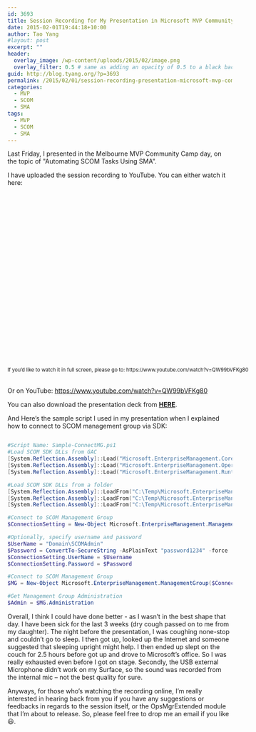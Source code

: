 ```yaml
---
id: 3693
title: Session Recording for My Presentation in Microsoft MVP Community Camp Melbourne Event
date: 2015-02-01T19:44:18+10:00
author: Tao Yang
#layout: post
excerpt: ""
header:
  overlay_image: /wp-content/uploads/2015/02/image.png
  overlay_filter: 0.5 # same as adding an opacity of 0.5 to a black background
guid: http://blog.tyang.org/?p=3693
permalink: /2015/02/01/session-recording-presentation-microsoft-mvp-community-camp-melbourne-event/
categories:
  - MVP
  - SCOM
  - SMA
tags:
  - MVP
  - SCOM
  - SMA
---
```

Last Friday, I presented in the Melbourne MVP Community Camp day, on the topic of "Automating SCOM Tasks Using SMA".

I have uploaded the session recording to YouTube. You can either watch it here:
<div id="scid:5737277B-5D6D-4f48-ABFC-DD9C333F4C5D:053c04d2-2824-464b-81e8-b08232e88995" class="wlWriterEditableSmartContent" style="float: none; margin: 0px; display: inline; padding: 0px;">
<div><object width="694" height="390"><param name="movie" value="http://www.youtube.com/v/QW99bVFKg80?hl=en&hd=1" /><embed src="http://www.youtube.com/v/QW99bVFKg80?hl=en&hd=1" type="application/x-shockwave-flash" width="694" height="390" /></object></div>
<div style="width: 694px; clear: both; font-size: .8em;">If you’d like to watch it in full screen, please go to: https://www.youtube.com/watch?v=QW99bVFKg80</div>
</div>
&nbsp;

Or on YouTube: <a title="https://www.youtube.com/watch?v=QW99bVFKg80" href="https://www.youtube.com/watch?v=QW99bVFKg80">https://www.youtube.com/watch?v=QW99bVFKg80</a>

You can also download the presentation deck from <strong><a href="http://blog.tyang.org/wp-content/uploads/2015/02/Automating-SCOM-Tasks-Using-SMA.pdf">HERE</a></strong>.

And Here’s the sample script I used in my presentation when I explained how to connect to SCOM management group via SDK:
```powershell

#Script Name: Sample-ConnectMG.ps1
#Load SCOM SDK DLLs from GAC
[System.Reflection.Assembly]::Load("Microsoft.EnterpriseManagement.Core, Version=7.0.5000.0, Culture=neutral, PublicKeyToken=31bf3856ad364e35")
[System.Reflection.Assembly]::Load("Microsoft.EnterpriseManagement.OperationsManager, Version=7.0.5000.0, Culture=neutral, PublicKeyToken=31bf3856ad364e35")
[System.Reflection.Assembly]::Load("Microsoft.EnterpriseManagement.Runtime, Version=7.0.5000.0, Culture=neutral, PublicKeyToken=31bf3856ad364e35")

#Load SCOM SDK DLLs from a folder
[System.Reflection.Assembly]::LoadFrom("C:\Temp\Microsoft.EnterpriseManagement.Core.dll")
[System.Reflection.Assembly]::LoadFrom("C:\Temp\Microsoft.EnterpriseManagement.OperationsManager.dll")
[System.Reflection.Assembly]::LoadFrom("C:\Temp\Microsoft.EnterpriseManagement.Runtime.dll")

#Connect to SCOM Management Group
$ConnectionSetting = New-Object Microsoft.EnterpriseManagement.ManagementGroupConnectionSettings("OpsMgrMS01")

#Optionally, specify username and password
$UserName = "Domain\SCOMAdmin"
$Password = ConvertTo-SecureString -AsPlainText "password1234" -force
$ConnectionSetting.UserName = $Username
$ConnectionSetting.Password = $Password

#Connect to SCOM Management Group
$MG = New-Object Microsoft.EnterpriseManagement.ManagementGroup($ConnectionSetting)

#Get Management Group Administration
$Admin = $MG.Administration
```
Overall, I think I could have done better - as I wasn’t in the best shape that day. I have been sick for the last 3 weeks (dry cough passed on to me from my daughter). The night before the presentation, I was coughing none-stop and couldn’t go to sleep. I then got up, looked up the Internet and someone suggested that sleeping upright might help. I then ended up slept on the couch for 2.5 hours before got up and drove to Microsoft’s office. So I was really exhausted even before I got on stage. Secondly, the USB external Microphone didn’t work on my Surface, so the sound was recorded from the internal mic – not the best quality for sure.

Anyways, for those who’s watching the recording online, I’m really interested in hearing back from you if you have any suggestions or feedbacks in regards to the session itself, or the OpsMgrExtended module that I’m about to release. So, please feel free to drop me an email if you like :smiley:.